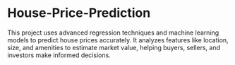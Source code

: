 # House-Price-Prediction
This project uses advanced regression techniques and machine learning models to predict house prices accurately. It analyzes features like location, size, and amenities to estimate market value, helping buyers, sellers, and investors make informed decisions.
